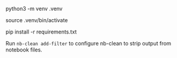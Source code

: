 python3 -m venv .venv

source .venv/bin/activate

pip install -r requirements.txt

Run `nb-clean add-filter` to configure nb-clean to strip output from notebook files.
